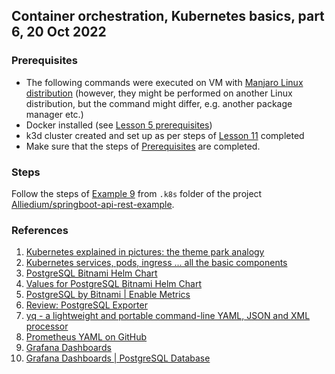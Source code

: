 ## Container orchestration, Kubernetes basics, part 6, 20 Oct 2022

### Prerequisites ###

- The following commands were executed on VM with [Manjaro Linux distribution](https://manjaro.org/download/) (however, they might be performed on another Linux distribution, but the command might differ, e.g. another package manager etc.)
- Docker installed (see [Lesson 5 prerequisites](../05_docker_basic_commands_postgres_23-aug-2022/README.md))
- k3d cluster created and set up as per steps of [Lesson 11](../11_k8s_dev_tools_kubectl_krew_vscode_15-sep-2022/README.md) completed
- Make sure that the steps of [Prerequisites](https://github.com/Alliedium/springboot-api-rest-example/tree/master/.k8s#1-prerequisites)
are completed.

### Steps ###

Follow the steps of [Example 9](https://github.com/Alliedium/springboot-api-rest-example/tree/master/.k8s/09-metrics-view-via-grafana)
from `.k8s` folder of the project [Alliedium/springboot-api-rest-example](https://github.com/Alliedium/springboot-api-rest-example/).

### References ###

1. [Kubernetes explained in pictures: the theme park analogy](https://danlebrero.com/2018/07/09/kubernetes-explained-in-pictures-the-theme-park-analogy/)
2. [Kubernetes services, pods, ingress ... all the basic components](https://www.padok.fr/en/blog/kubernetes-essentials-components-pods-services)
3. [PostgreSQL Bitnami Helm Chart](https://github.com/bitnami/charts/tree/main/bitnami/postgresql)
4. [Values for PostgreSQL Bitnami Helm Chart](https://github.com/bitnami/charts/blob/master/bitnami/postgresql/values.yaml)
5. [PostgreSQL by Bitnami | Enable Metrics](https://docs.bitnami.com/kubernetes/infrastructure/postgresql/administration/enable-metrics/)
6. [Review: PostgreSQL Exporter](https://nexclipper.io/postgresql-exporter-review/)
7. [yq - a lightweight and portable command-line YAML, JSON and XML processor](https://github.com/mikefarah/yq#yq)
8. [Prometheus YAML on GitHub](https://github.com/prometheus/prometheus/blob/main/documentation/examples/prometheus-kubernetes.yml)
9. [Grafana Dashboards](https://grafana.com/grafana/dashboards/)
10. [Grafana Dashboards | PostgreSQL Database](https://grafana.com/grafana/dashboards/9628-postgresql-database/)

